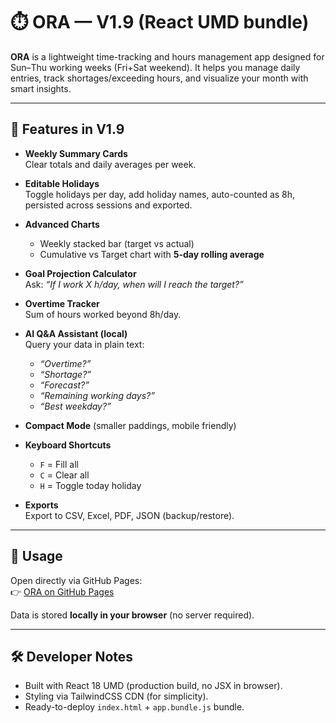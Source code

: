 # ⏱️ ORA — V1.9 (React UMD bundle)

**ORA** is a lightweight time-tracking and hours management app designed for Sun–Thu working weeks (Fri+Sat weekend). It helps you manage daily entries, track shortages/exceeding hours, and visualize your month with smart insights.

---

## 🌟 Features in V1.9

- **Weekly Summary Cards**  
  Clear totals and daily averages per week.

- **Editable Holidays**  
  Toggle holidays per day, add holiday names, auto-counted as 8h, persisted across sessions and exported.

- **Advanced Charts**  
  - Weekly stacked bar (target vs actual)  
  - Cumulative vs Target chart with **5-day rolling average**

- **Goal Projection Calculator**  
  Ask: *“If I work X h/day, when will I reach the target?”*

- **Overtime Tracker**  
  Sum of hours worked beyond 8h/day.

- **AI Q&A Assistant (local)**  
  Query your data in plain text:  
  - *“Overtime?”*  
  - *“Shortage?”*  
  - *“Forecast?”*  
  - *“Remaining working days?”*  
  - *“Best weekday?”*

- **Compact Mode** (smaller paddings, mobile friendly)

- **Keyboard Shortcuts**  
  - `F` = Fill all  
  - `C` = Clear all  
  - `H` = Toggle today holiday

- **Exports**  
  Export to CSV, Excel, PDF, JSON (backup/restore).

---

## 🚀 Usage

Open directly via GitHub Pages:  
👉 [ORA on GitHub Pages](https://i3bdel3ziz.github.io/Timesheet_App/)

Data is stored **locally in your browser** (no server required).

---

## 🛠️ Developer Notes
- Built with React 18 UMD (production build, no JSX in browser).  
- Styling via TailwindCSS CDN (for simplicity).  
- Ready-to-deploy `index.html` + `app.bundle.js` bundle.  
